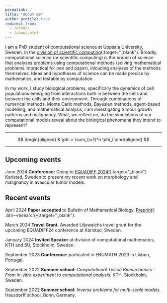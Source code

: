 ```yaml
---
permalink: /
title: "About me"
author_profile: true
redirect_from: 
  - /about/
  - /about.html
---
```


I am a PhD student of computational science at Uppsala University, Sweden, in the [division of scientific computing](https://www.it.uu.se/about_us/divisions/scientific_computing){:target="_blank"}. Broadly, computational science (or scientific computing) is the branch of science that analyses problems using computational methods (solving mathematical problems impractical for pen and paper), inlcuding analyses of the methods themselves. Ideas and hypotheses of science can be made precise by mathematics, and testable by computation.

In my work, I study biological problems, specifically the dynamics of cell populations emerging from interactions both in between the cells and between the cells and their environment. Through combinations of numerical methods, Monte Carlo methods, Bayesian methods, agent-based modelling, and mathematical analysis, I am investigating tumour growth patterns and malignancy. What, we reflect on, do the simulations of our computational models reveal about the biological phenomena they intend to represent?

---

$$
\begin{aligned}
  & \phi > \sum_{i=1}^n \phi_i
\end{aligned}
$$

---

## Upcoming events

June 2024 **Conference:** Going to [EQUADIFF 2024!](https://www.kau.se/en/equadiff){:target="_blank"}  Karlstad, Sweden to present my recent work on morphology and malignancy in avascular tumor models.

## Recent events

April 2024 **Paper accepted** to Bulletin of Mathematical Biology.  [Preprint](https://doi.org/10.48550/arXiv.2309.07889){:
.btn--research}{:target="_blank"}. 

March 2024 **Travel Grant.** Awarded Liljewalchs travel grant for the upcoming EQUADIFF24 conference at Karlstad, Sweden.

January 2024 **Invited Speaker** at division of computational mathematics, KTH and SU, Stockholm, Sweden.

September 2023 **Conference:** particated in ENUMATH 2023 in Lisbon, Portugal.

September 2022 **Summer school:** *Computational Tissue Biomechanics - From in-vitro experiment to computational analysis.* KTH, Stockholm, Sweden.

September 2022 **Summer school:** *Inverse problems for multi-scale models.* Hausdorff school, Bonn, Germany.

